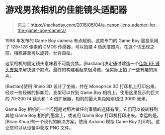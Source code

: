# 游戏男孩相机的佳能镜头适配器

> 原文：<https://hackaday.com/2018/06/04/a-canon-lens-adapter-for-the-game-boy-camera/>

1998 年发布的 Game Boy camera 有点超前。这款专门的 Game Boy 墨盒采用了 128×128 像素的 CMOS 传感器，可以拍摄 4 色灰度照片。在这个词出现之前，相机甚至可以旋转，允许自拍。

这架相机的固定镜头意味着不可能变焦。[Bastiaan]决定通过建造一个[佳能 EF 镜头支架](http://ekeler.com/game-boy-camera-canon-ef-mount/)来解决这个缺点。最终的构建看起来很滑稽，但实际上拍了一些有趣的照片。

[Bastian]使用 Rhino 3D 设计了坐骑，并在 Monoprice 3D 打印机上打印出来。经过一些轻微的拆卸后，支架可以拧到 Game Boy 相机上。使用这里显示的巨大的 70-200 f4 镜头和 1.4 倍扩展器，相机的最大焦距刚刚超过 3000 毫米。

Game Boy 相机的一个问题是对照片做任何事情的选择有限。它们可以被转移到其他 Game Boy 相机的墨盒上，或者用 Game Boy 打印机打印出来。幸运的是，[Brian Khuu]有一个现代的解决方案，使用 Arduino 模拟 Game Boy 打印机。这让您可以从设备中获取 PNG 文件。